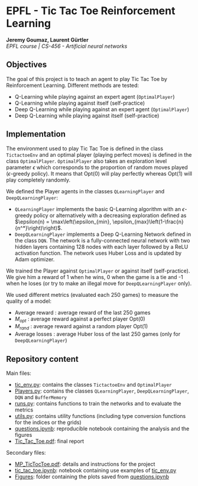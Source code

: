 # EPFL - Tic Tac Toe Reinforcement Learning
**Jeremy Goumaz, Laurent Gürtler**
<br>_EPFL course | CS-456 - Artificial neural networks_
## Objectives
The goal of this project is to teach an agent to play Tic Tac Toe by Reinforcement Learning. Different methods are tested:
- Q-Learning while playing against an expert agent (`OptimalPlayer`)
- Q-Learning while playing against itself (self-practice)
- Deep Q-Learning while playing against an expert agent (`OptimalPlayer`)
- Deep Q-Learning while playing against itself (self-practice)
## Implementation
The environment used to play Tic Tac Toe is defined in the class `TictactoeEnv` and an optimal player (playing perfect moves) is defined in the class `OptimalPlayer`. `OptimalPlayer` also takes an exploration level parameter $\epsilon$ which corresponds to the proportion of random moves played ($\epsilon$-greedy policy). It means that Opt(0) will play perfectly whereas Opt(1) will play completely randomly.

We defined the Player agents in the classes `QLearningPlayer` and `DeepQLearningPlayer`:
- `QLearningPlayer` implements the basic Q-Learning algorithm with an $\epsilon$-greedy policy or alternatively with a decreasing exploration defined as $\epsilon(n) = \max\left(\epsilon_{min}, \epsilon_{max}\left(1-\frac{n}{n^*}\right)\right)$.
- `DeepQLearningPlayer` implements a Deep Q-Learning Network defined in the class `DQN`. The network is a fully-connected neural network with two hidden layers containing 128 nodes with each layer followed by a ReLU activation function. The network uses Huber Loss and is updated by Adam optimizer.

We trained the Player against `OptimalPlayer` or against itself (self-practice). We give him a reward of 1 when he wins, 0 when the game is a tie and -1 when he loses (or try to make an illegal move for `DeepQLearningPlayer` only). 

We used different metrics (evaluated each 250 games) to measure the quality of a model:
- Average reward : average reward of the last 250 games
- $M_{opt}$ : average reward against a perfect player Opt(0)
- $M_{rand}$ : average reward against a random player Opt(1)
- Average losses : average Huber loss of the last 250 games (only for `DeepQLearningPlayer`)
## Repository content
Main files:
- [tic_env.py](tic_env.py): contains the classes `TictactoeEnv` and `OptimalPlayer`
- [Players.py](Players.py): contains the classes `QLearningPlayer`,  `DeepQLearningPlayer`, `DQN` and `BufferMemory`
- [runs.py](runs.py): contains functions to train the networks and to evaluate the metrics
- [utils.py](utils.py): contains utility functions (including type conversion functions for the indices or the grids)
- [questions.ipynb](questions.ipynb): reproducible notebook containing the analysis and the figures
- [Tic_Tac_Toe.pdf](Tic_Tac_Toe.pdf): final report

Secondary files:
- [MP_TicTocToe.pdf](MP_TicTocToe.pdf): details and instructions for the project
- [tic_tac_toe.ipynb](tic_tac_toe.ipynb): notebook containing use examples of [tic_env.py](tic_env.py)
- [Figures](Figures): folder containing the plots saved from [questions.ipynb](questions.ipynb)
